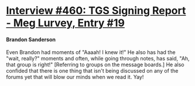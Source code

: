 # [Interview #460: TGS Signing Report - Meg Lurvey, Entry #19](https://www.theoryland.com/intvmain.php?i=460#19)

#### Brandon Sanderson

Even Brandon had moments of "Aaaah! I knew it!" He also has had the "wait, really?" moments and often, while going through notes, has said, "Ah, that group is right!" [Referring to groups on the message boards.] He also confided that there is one thing that isn't being discussed on any of the forums yet that will blow our minds when we read it. Yay!


